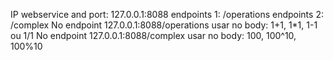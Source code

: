 IP webservice and port: 127.0.0.1:8088
endpoints 1: /operations
endpoints 2: /complex
No endpoint 127.0.0.1:8088/operations usar no body: 1+1, 1*1, 1-1 ou 1/1
No endpoint 127.0.0.1:8088/complex usar no body: 100, 100^10, 100%10
